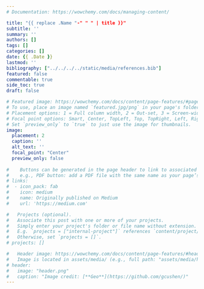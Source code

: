 ```yaml
---
# Documentation: https://wowchemy.com/docs/managing-content/

title: "{{ replace .Name "-" " " | title }}"
subtitle: ''
summary: ''
authors: []
tags: []
categories: []
date: {{ .Date }}
lastmod: ''
bibliography: ["../../../../static/media/references.bib"]
featured: false
commentable: true
side_toc: true
draft: false

# Featured image: https://wowchemy.com/docs/content/page-features/#page-resources-attachments-and-links
# To use, place an image named `featured.jpg/png` in your page's folder.
# Placement options: 1 = Full column width, 2 = Out-set, 3 = Screen-width
# Focal point options: Smart, Center, TopLeft, Top, TopRight, Left, Right, BottomLeft, Bottom, BottomRight
# Set `preview_only` to `true` to just use the image for thumbnails.
image:
  placement: 2    
  caption: ''
  alt_text: ''
  focal_point: "Center"
  preview_only: false
  
#    Buttons can be generated in the page header to link to associated resources.
#    e.g., PDF button: add a PDF file with the same name as your page’s own folder to your page’s folder
# links:
#  - icon_pack: fab
#    icon: medium
#    name: Originally published on Medium
#    url: 'https://medium.com'

#   Projects (optional).
#   Associate this post with one or more of your projects.
#   Simply enter your project's folder or file name without extension.
#   E.g. `projects = ["internal-project"]` references `content/project/deep-learning/index.md`.
#   Otherwise, set `projects = []`.
# projects: []

#   Header image: https://wowchemy.com/docs/content/page-features/#header-image
#   Image is located in assets/media/ (e.g., full path: "assets/media/header.png")
# header:
#   image: "header.png"
#   caption: "Image credit: [**Geo**](https://github.com/gcushen/)"
---
```

